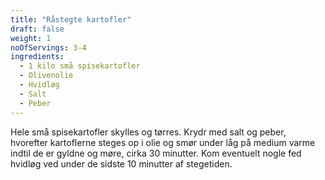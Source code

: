 ```yaml
---
title: "Råstegte kartofler"
draft: false
weight: 1
noOfServings: 3-4
ingredients:
  - 1 kilo små spisekartofler
  - Olivenolie
  - Hvidløg
  - Salt
  - Peber
---
```


Hele små spisekartofler skylles og tørres. Krydr med salt og peber,
hvorefter kartoflerne steges op i olie og smør under låg på medium varme
indtil de er gyldne og møre, cirka 30 minutter. Kom eventuelt nogle fed
hvidløg ved under de sidste 10 minutter af stegetiden.

